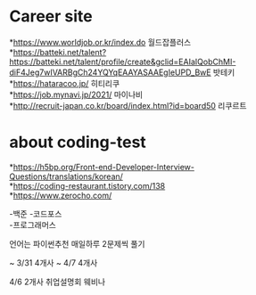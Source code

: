 # Career site
*https://www.worldjob.or.kr/index.do 월드잡플러스   
*https://batteki.net/talent?https://batteki.net/talent/profile/create&gclid=EAIaIQobChMI-diF4Jeg7wIVARBgCh24YQYqEAAYASAAEgIeUPD_BwE 밧테키   
*https://hataracoo.jp/ 히티리쿠     
*https://job.mynavi.jp/2021/ 마이나비     
*http://recruit-japan.co.kr/board/index.html?id=board50 리쿠르트     


# about coding-test
*https://h5bp.org/Front-end-Developer-Interview-Questions/translations/korean/   
*https://coding-restaurant.tistory.com/138   
*https://www.zerocho.com/   

-백준
-코드포스   
-프로그래머스   

언어는 파이썬추천
매일하루 2문제씩 풀기


~ 3/31 4개사
~ 4/7 4개사

4/6 2개사 취업설명회 웨비나 
